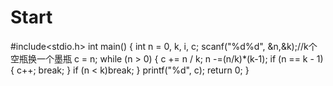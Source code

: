 # Start
#include<stdio.h>
int main()
{
	int n = 0, k, i, c;
	scanf("%d%d", &n,&k);//k个空瓶换一个墨瓶
	c = n;
	while (n > 0)
	{
		c += n / k;
		n -=(n/k)*(k-1);
		if (n == k - 1) { c++; break; }
		if (n < k)break;
	}
	printf("%d", c);
	return 0;
}
